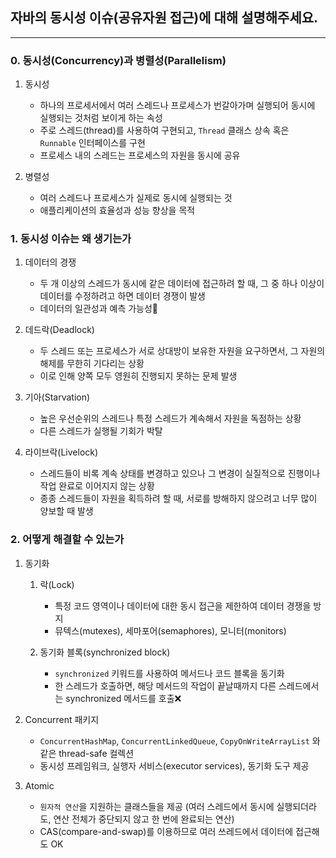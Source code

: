 ## 자바의 동시성 이슈(공유자원 접근)에 대해 설명해주세요.

---

### 0. 동시성(Concurrency)과 병렬성(Parallelism)
1. 동시성
   - 하나의 프로세서에서 여러 스레드나 프로세스가 번갈아가며 실행되어 동시에 실행되는 것처럼 보이게 하는 속성
   - 주로 스레드(thread)를 사용하여 구현되고, `Thread` 클래스 상속 혹은 `Runnable` 인터페이스를 구현
   - 프로세스 내의 스레드는 프로세스의 자원을 동시에 공유

2. 병렬성
   - 여러 스레드나 프로세스가 실제로 동시에 실행되는 것
   - 애플리케이션의 효율성과 성능 향상을 목적


### 1. 동시성 이슈는 왜 생기는가
1. 데이터의 경쟁
   - 두 개 이상의 스레드가 동시에 같은 데이터에 접근하려 할 때, 그 중 하나 이상이 데이터를 수정하려고 하면 데이터 경쟁이 발생
   - 데이터의 일관성과 예측 가능성🔽

2. 데드락(Deadlock)
   - 두 스레드 또는 프로세스가 서로 상대방이 보유한 자원을 요구하면서, 그 자원의 해제를 무한히 기다리는 상황
   - 이로 인해 양쪽 모두 영원히 진행되지 못하는 문제 발생

3. 기아(Starvation)
   - 높은 우선순위의 스레드나 특정 스레드가 계속해서 자원을 독점하는 상황
   - 다른 스레드가 실행될 기회가 박탈

4. 라이브락(Livelock)
   - 스레드들이 비록 계속 상태를 변경하고 있으나 그 변경이 실질적으로 진행이나 작업 완료로 이어지지 않는 상황
   - 종종 스레드들이 자원을 획득하려 할 때, 서로를 방해하지 않으려고 너무 많이 양보할 때 발생


### 2. 어떻게 해결할 수 있는가
1. 동기화
   1. 락(Lock)
      - 특정 코드 영역이나 데이터에 대한 동시 접근을 제한하여 데이터 경쟁을 방지
      - 뮤텍스(mutexes), 세마포어(semaphores), 모니터(monitors)
       
   2. 동기화 블록(synchronized block)
      - `synchronized` 키워드를 사용하여 메서드나 코드 블록을 동기화
      - 한 스레드가 호출하면, 해당 메서드의 작업이 끝날때까지 다른 스레드에서는 synchronized 메서드를 호출❌
      
2. Concurrent 패키지
   - `ConcurrentHashMap`, `ConcurrentLinkedQueue`, `CopyOnWriteArrayList` 와 같은 thread-safe 컬렉션
   - 동시성 프레임워크, 실행자 서비스(executor services), 동기화 도구 제공

3. Atomic
   - `원자적 연산`을 지원하는 클래스들을 제공 (여러 스레드에서 동시에 실행되더라도, 연산 전체가 중단되지 않고 한 번에 완료되는 연산)
   - CAS(compare-and-swap)를 이용하므로 여러 쓰레드에서 데이터에 접근해도 OK